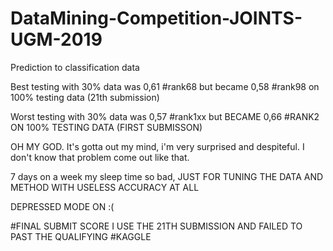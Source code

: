 # DataMining-Competition-JOINTS-UGM-2019
Prediction to classification data

Best testing with 30% data was 0,61 #rank68 but became 0,58 #rank98 on 100% testing data (21th submission) 

Worst testing with 30% data was 0,57 #rank1xx but BECAME 0,66 #RANK2 ON 100% TESTING DATA (FIRST SUBMISSON)

OH MY GOD. It's gotta out my mind, i'm very surprised and despiteful. I don't know that problem come out like that.

7 days on a week my sleep time so bad, JUST FOR TUNING THE DATA AND METHOD WITH USELESS ACCURACY AT ALL

DEPRESSED MODE ON :(

#FINAL SUBMIT SCORE I USE THE 21TH SUBMISSION AND FAILED TO PAST THE QUALIFYING
#KAGGLE
